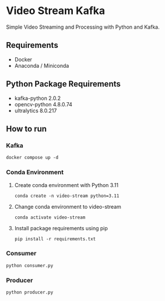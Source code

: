 # Video Stream Kafka
Simple Video Streaming and Processing with Python and Kafka.

## Requirements
- Docker
- Anaconda / Miniconda

## Python Package Requirements
- kafka-python 2.0.2
- opencv-python 4.8.0.74
- ultralytics 8.0.217

## How to run

### Kafka
```
docker compose up -d
```

### Conda Environment
1. Create conda environment with Python 3.11
    ```
    conda create -n video-stream python=3.11
    ```
2. Change conda environment to video-stream
    ```
    conda activate video-stream
    ```
3. Install package requirements using pip
    ```
    pip install -r requirements.txt
    ```

### Consumer
```
python consumer.py
```

### Producer
```
python producer.py
```
